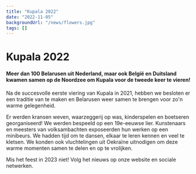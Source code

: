 ```yaml
---
title: "Kupala 2022"
date: "2022-11-05"
backgroundUrl: "/news/flowers.jpg"
tags: []
---
```


# Kupala 2022
#### Meer dan 100 Belarusen uit Nederland, maar ook België en Duitsland kwamen samen op de Noordzee om Kupala voor de tweede keer te vieren!

Na de succesvolle eerste viering van Kupala in 2021, hebben we besloten er een traditie van te maken en Belarusen weer samen te brengen voor zo'n warme gelegenheid.

Er werden kransen weven, waarzeggerij op was, kinderspelen en boetseren georganiseerd! We werden bespeeld op een 19e-eeuwse lier. Kunstenaars en meesters van volksambachten exposeerden hun werken op een minibeurs. We hadden tijd om te dansen, elkaar te leren kennen en veel te kletsen. We konden ook vluchtelingen uit Oekraïne uitnodigen om deze warme momenten samen te delen en op te vrolijken.

Mis het feest in 2023 niet! Volg het nieuws op onze website en sociale netwerken.
